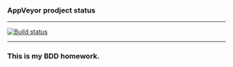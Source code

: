 ### AppVeyor prodject status
___

[![Build status](https://ci.appveyor.com/api/projects/status/pwp1dkp9l35rdjh8?svg=true)](https://ci.appveyor.com/project/zlobryak/bdd-2-4)

___

### This is my BDD homework.


